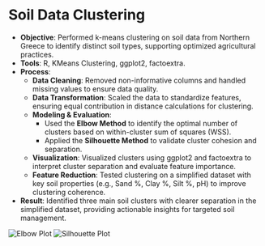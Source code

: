 # Soil Data Clustering

- **Objective**: Performed k-means clustering on soil data from Northern Greece to identify distinct soil types, supporting optimized agricultural practices.
- **Tools**: R, KMeans Clustering, ggplot2, factoextra.
- **Process**:
  - **Data Cleaning**: Removed non-informative columns and handled missing values to ensure data quality.
  - **Data Transformation**: Scaled the data to standardize features, ensuring equal contribution in distance calculations for clustering.
  - **Modeling & Evaluation**:
    - Used the **Elbow Method** to identify the optimal number of clusters based on within-cluster sum of squares (WSS).
    - Applied the **Silhouette Method** to validate cluster cohesion and separation.
  - **Visualization**: Visualized clusters using ggplot2 and factoextra to interpret cluster separation and evaluate feature importance.
  - **Feature Reduction**: Tested clustering on a simplified dataset with key soil properties (e.g., Sand %, Clay %, Silt %, pH) to improve clustering coherence.
- **Result**: Identified three main soil clusters with clearer separation in the simplified dataset, providing actionable insights for targeted soil management.

![Elbow Plot](images/elbow_plot.png)
![Silhouette Plot](images/silhouette_plot.png)
